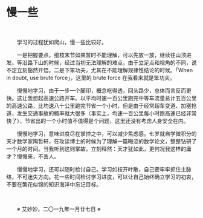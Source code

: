 # 慢一些

&emsp;&emsp;

&emsp;&emsp;学习的过程犹如爬山，慢一些比较好。

&emsp;&emsp;一是把握要点，细枝末节如果暂时不能理解，可以先放一放，继续往山顶进发。等沿路下山的时候，经过当初无法理解的难点，由于立足点和视角的不同，说不定立刻豁然开悟。二是下笨功夫，尤其在不能理解规律性结论的时候。「When in doubt, use brute force」，这里的 brute force 在我看来就是笨功夫。

&emsp;&emsp;慢慢地学习，由于一步一个脚印，概念吃得透，回头路少，总体而言反而更快。这让我想起高速公路开车。以平均时速一百公里跑完中等车流量总计五百公里的高速公路，比均速八十公里跑完节省一个小时，但是由于经常超车变道、加塞抢道，发生交通事故的概率就大很多（事实上，均速一百公里每小时跑高速已经非常快了），节省出的一个小时值不值得是个问题，这里还没有考虑人身安全在内。

&emsp;&emsp;慢慢地学习，意味进度尽在掌控之中，可以减少焦虑感。七岁就自学微积分的天才数学家陶哲轩，在攻读博士的时候为了理解一篇晦涩的数学论文，整整钻研了一个月的时间。当我听到这则掌故，立刻释然：天才犹如此，更何况我这样的庸才？慢慢来，不丢人。

&emsp;&emsp;慢慢地学习，还可以随时检讨自己。学习如枝开叶散，自己要牢牢抓住主脉络，不可迷失方向。花一些时间检讨学习进度，可以让自己始终确立学习的初衷，不要在繁花似锦的知识海洋中忘记目标。

&emsp;&emsp;

&emsp;&emsp;※ 艾妙妙，二〇一九年一月廿七日 ※